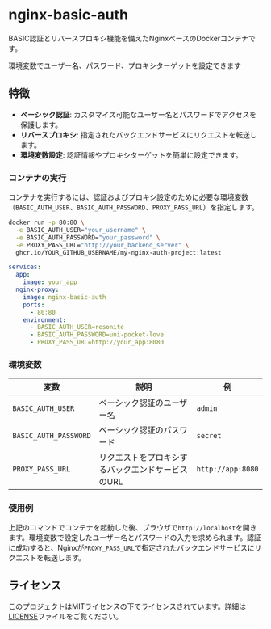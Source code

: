 # nginx-basic-auth

BASIC認証とリバースプロキシ機能を備えたNginxベースのDockerコンテナです。

環境変数でユーザー名、パスワード、プロキシターゲットを設定できます

## 特徴

- **ベーシック認証**: カスタマイズ可能なユーザー名とパスワードでアクセスを保護します。
- **リバースプロキシ**: 指定されたバックエンドサービスにリクエストを転送します。
- **環境変数設定**: 認証情報やプロキシターゲットを簡単に設定できます。

### コンテナの実行

コンテナを実行するには、認証およびプロキシ設定のために必要な環境変数（`BASIC_AUTH_USER`、`BASIC_AUTH_PASSWORD`、`PROXY_PASS_URL`）を指定します。

```bash
docker run -p 80:80 \
  -e BASIC_AUTH_USER="your_username" \
  -e BASIC_AUTH_PASSWORD="your_password" \
  -e PROXY_PASS_URL="http://your_backend_server" \
  ghcr.io/YOUR_GITHUB_USERNAME/my-nginx-auth-project:latest
```

```yml
services:
  app:
    image: your_app
  nginx-proxy:
    image: nginx-basic-auth
    ports:
      - 80:80
    environment:
      - BASIC_AUTH_USER=resonite
      - BASIC_AUTH_PASSWORD=uni-pocket-love
      - PROXY_PASS_URL=http://your_app:8080
```

### 環境変数

| 変数                | 説明                                           | 例                           |
|---------------------|----------------------------------------------|------------------------------|
| `BASIC_AUTH_USER`   | ベーシック認証のユーザー名                     | `admin`                      |
| `BASIC_AUTH_PASSWORD` | ベーシック認証のパスワード                      | `secret`                     |
| `PROXY_PASS_URL`    | リクエストをプロキシするバックエンドサービスのURL | `http://app:8080`      |

### 使用例

上記のコマンドでコンテナを起動した後、ブラウザで`http://localhost`を開きます。環境変数で設定したユーザー名とパスワードの入力を求められます。認証に成功すると、Nginxが`PROXY_PASS_URL`で指定されたバックエンドサービスにリクエストを転送します。

## ライセンス

このプロジェクトはMITライセンスの下でライセンスされています。詳細は[LICENSE](LICENSE)ファイルをご覧ください。

